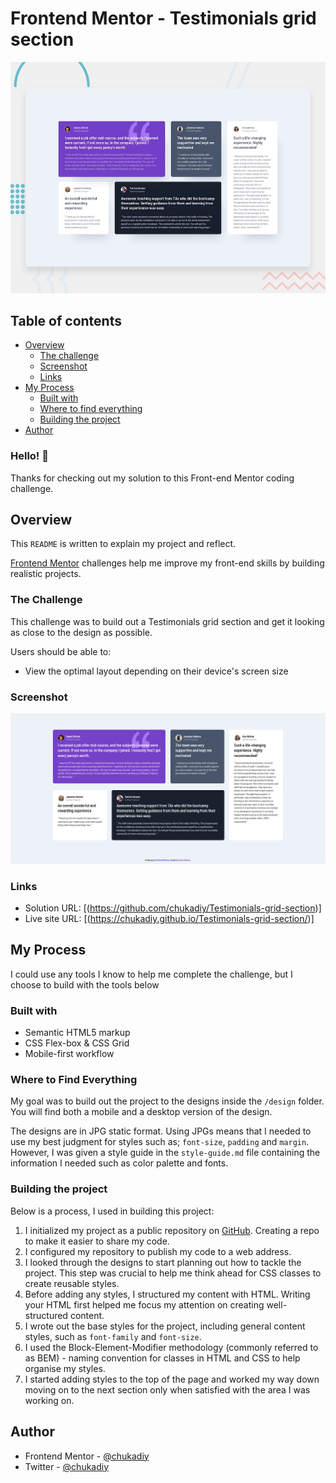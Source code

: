 # Frontend Mentor - Testimonials grid section

![Design preview for the Testimonials grid section coding challenge](./design/desktop-preview.jpg)

## Table of contents

- [Overview](#overview)
  - [The challenge](#the-challenge)
  - [Screenshot](#screenshot)
  - [Links](#links)
- [My Process](#my-process)
  - [Built with](#built-with)
  - [Where to find everything](#where-to-find-everything)
  - [Building the project](#building-the-project)
- [Author](#author)


### Hello! 👋

Thanks for checking out my solution to this Front-end Mentor coding challenge.

## Overview

This `README` is written to explain my project and reflect.

[Frontend Mentor](https://www.frontendmentor.io) challenges help me improve my front-end skills by building realistic projects.

### The Challenge

This challenge was to build out a Testimonials grid section and get it looking as close to the design as possible.

Users should be able to:

- View the optimal layout depending on their device's screen size

### Screenshot

![](./screenshots/Screenshot.png)


### Links

- Solution URL: [(https://github.com/chukadiy/Testimonials-grid-section)]
- Live site URL: [(https://chukadiy.github.io/Testimonials-grid-section/)]

## My Process

I could use any tools I know to help me complete the challenge, but I choose to build with the tools below

### Built with

- Semantic HTML5 markup
- CSS Flex-box & CSS Grid
- Mobile-first workflow


### Where to Find Everything

My goal was to build out the project to the designs inside the `/design` folder. You will find both a mobile and a desktop version of the design. 

The designs are in JPG static format. Using JPGs means that I needed to use my best judgment for styles such as; `font-size`, `padding` and `margin`. However, I was given a style guide in the `style-guide.md` file containing the information I needed such as color palette and fonts.

### Building the project

Below is a process, I used in building this project:

1. I initialized my project as a public repository on [GitHub](https://github.com/). Creating a repo to make it easier to share my code.
2. I configured my repository to publish my code to a web address.
3. I looked through the designs to start planning out how to tackle the project. This step was crucial to help me think ahead for CSS classes to create reusable styles.
4. Before adding any styles, I structured my content with HTML. Writing your HTML first helped me focus my attention on creating well-structured content.
5. I wrote out the base styles for the project, including general content styles, such as `font-family` and `font-size`.
6. I used the Block-Element-Modifier methodology (commonly referred to as BEM) - naming convention for classes in HTML and CSS to help organise my styles.
7. I started adding styles to the top of the page and worked my way down moving on to the next section only when satisfied with the area I was working on.


## Author

- Frontend Mentor - [@chukadiy](https://www.frontendmentor.io/profile/chukadiy)
- Twitter - [@chukadiy](https://www.twitter.com/chukadiy)
